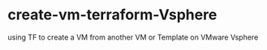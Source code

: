 # create-vm-terraform-Vsphere
using TF to create a VM from another VM or Template on VMware Vsphere
